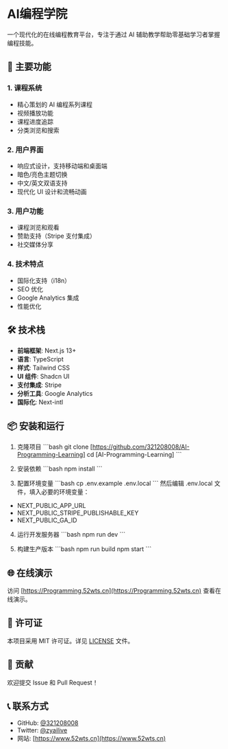 # AI编程学院

一个现代化的在线编程教育平台，专注于通过 AI 辅助教学帮助零基础学习者掌握编程技能。

## 🌟 主要功能

### 1. 课程系统
- 精心策划的 AI 编程系列课程
- 视频播放功能
- 课程进度追踪
- 分类浏览和搜索

### 2. 用户界面
- 响应式设计，支持移动端和桌面端
- 暗色/亮色主题切换
- 中文/英文双语支持
- 现代化 UI 设计和流畅动画

### 3. 用户功能
- 课程浏览和观看
- 赞助支持（Stripe 支付集成）
- 社交媒体分享

### 4. 技术特点
- 国际化支持（i18n）
- SEO 优化
- Google Analytics 集成
- 性能优化

## 🛠️ 技术栈

- **前端框架**: Next.js 13+
- **语言**: TypeScript
- **样式**: Tailwind CSS
- **UI 组件**: Shadcn UI
- **支付集成**: Stripe
- **分析工具**: Google Analytics
- **国际化**: Next-intl

## 📦 安装和运行

1. 克隆项目
\`\`\`bash
git clone [https://github.com/321208008/AI-Programming-Learning]
cd [AI-Programming-Learning]
\`\`\`

2. 安装依赖
\`\`\`bash
npm install
\`\`\`

3. 配置环境变量
\`\`\`bash
cp .env.example .env.local
\`\`\`
然后编辑 .env.local 文件，填入必要的环境变量：
- NEXT_PUBLIC_APP_URL
- NEXT_PUBLIC_STRIPE_PUBLISHABLE_KEY
- NEXT_PUBLIC_GA_ID

4. 运行开发服务器
\`\`\`bash
npm run dev
\`\`\`

5. 构建生产版本
\`\`\`bash
npm run build
npm start
\`\`\`

## 🌐 在线演示

访问 [https://Programming.52wts.cn](https://Programming.52wts.cn) 查看在线演示。

## 📄 许可证

本项目采用 MIT 许可证。详见 [LICENSE](LICENSE) 文件。

## 🤝 贡献

欢迎提交 Issue 和 Pull Request！

## 📞 联系方式

- GitHub: [@321208008](https://github.com/321208008)
- Twitter: [@zyailive](https://twitter.com/zyailive)
- 网站: [https://www.52wts.cn](https://www.52wts.cn) 